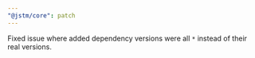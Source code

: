 ```yaml
---
"@jstm/core": patch
---
```


Fixed issue where added dependency versions were all `*` instead of their real versions.
